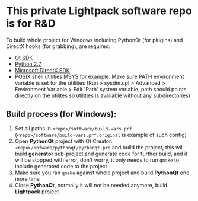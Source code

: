 This private Lightpack software repo is for R&amp;D
=========
To build whole project for Windows including PythonQt (for plugins) and DirectX hooks (for grabbing), are required:
* <a href="http://qt-project.org/downloads">Qt SDK</a>
* <a href="http://python.org/download/">Python 2.7</a>
* <a href="http://www.microsoft.com/en-us/download/details.aspx?id=6812">Microsoft DirectX SDK</a>
* POSIX shell utilities <a href="http://www.mingw.org/wiki/MSYS">MSYS for example</a>. Make sure PATH environment variable is set for the utilities (Run > sysdm.cpl > Advanced > Environment Variable > Edit 'Path' system variable, path should points directly on the utilites so utilities is available without any subdirectories)

Build process (for Windows):
-----------
1. Set all paths in <code>\<repo>/software/build-vars.prf</code> (<code>\<repo>/software/build-vars.prf.original</code> is example of such config)
2. Open <b>PythonQt</b> project with Qt Creator: <code>\<repo>/sofware/pythonqt/pythonqt.pro</code> and build the project, this will build <b>generator</b> sub-project and generate code for further build, and it will be stopped with error, don't worry, it only needs to run <code>qmake</code> to include generated code to the project
3. Make sure you ran <code>qmake</code> against whole project and build <b>PythonQt</b> one more time
4. Close <b>PythonQt</b>, normally it will not be needed anymore, build <b>Lightpack</b> project
